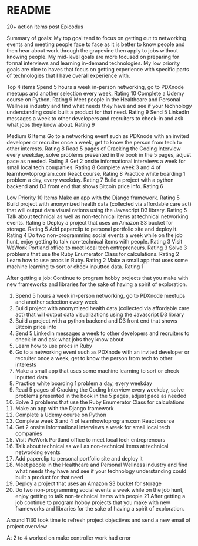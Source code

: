 # README

20+ action items post Epicodus

Summary of goals: My top goal tend to focus on getting out to networking events and meeting people face to face as it is better to know people and then hear about work through the grapevine then apply to jobs without knowing people. My mid-level goals are more focused on preparing for formal interviews and learning in-demand technologies. My low priority goals are nice to haves that focus on getting experience with specific parts of technologies that I have overall experience with.

Top 4 items
Spend 5 hours a week in-person networking, go to PDXnode meetups and another selection every week. Rating 10
Complete a Udemy course on Python. Rating 9
Meet people in the Healthcare and Personal Wellness industry and find what needs they have and see if your technology understanding could built a product for that need. Rating 9
Send 5 LinkedIn messages a week to other developers and recruiters to check-in and ask what jobs they know about. Rating 9

Medium 6 Items
Go to a networking event such as PDXnode with an invited developer or recruiter once a week, get to know the person from tech to other interests. Rating 8
Read 5 pages of Cracking the Coding Interview every weekday, solve problems presented in the book in the 5 pages, adjust pace as needed. Rating 8
Get 2 onsite informational interviews a week for small local tech companies. Rating 8
Complete week 3 and 4 of learnhowtoprogram.com React course. Rating 8
Practice white boarding 1 problem a day, every weekday. Rating 7
Build a project with a python backend and D3 front end that shows Bitcoin price info. Rating 6

Low Priority 10 Items
Make an app with the Django framework. Rating 5
Build project with anonymized health data (collected via affordable care act) that will output data visualizations using the Javascript D3 library. Rating 5
Talk about technical as well as non-technical items at technical networking events. Rating 5
Deploy a project that uses an Amazon S3 bucket for storage. Rating 5
Add paperclip to personal portfolio site and deploy it. Rating 4
Do two non-programming social events a week while on the job hunt, enjoy getting to talk non-technical items with people. Rating 3
Visit WeWork Portland office to meet local tech entrepreneurs. Rating 3
Solve 3 problems that use the Ruby Enumerator Class for calculations. Rating 2
Learn how to use procs in Ruby. Rating 2
Make a small app that uses some machine learning to sort or check inputted data. Rating 1


After getting a job: Continue to program hobby projects that you make with new frameworks and libraries for the sake of having a spirit of exploration.


1. Spend 5 hours a week in-person networking, go to PDXnode meetups and another selection every week
2. Build project with anonymized health data (collected via affordable care act) that will output data visualizations using the Javascript D3 library
3. Build a project with a python backend and D3 front end that shows Bitcoin price info
4. Send 5 LinkedIn messages a week to other developers and recruiters to check-in and ask what jobs they know about
5. Learn how to use procs in Ruby
6. Go to a networking event such as PDXnode with an invited developer or recruiter once a week, get to know the person from tech to other interests
7. Make a small app that uses some machine learning to sort or check inputted data
8. Practice white boarding 1 problem a day, every weekday
9. Read 5 pages of Cracking the Coding Interview every weekday, solve problems presented in the book in the 5 pages, adjust pace as needed
10. Solve 3 problems that use the Ruby Enumerator Class for calculations
11. Make an app with the Django framework
12. Complete a Udemy course on Python
13. Complete week 3 and 4 of learnhowtoprogram.com React course
14. Get 2 onsite informational interviews a week for small local tech companies
15. Visit WeWork Portland office to meet local tech entrepreneurs
16. Talk about technical as well as non-technical items at technical networking events
17. Add paperclip to personal portfolio site and deploy it
18. Meet people in the Healthcare and Personal Wellness industry and find what needs they have and see if your technology understanding could built a product for that need
19. Deploy a project that uses an Amazon S3 bucket for storage
20. Do two non-programming social events a week while on the job hunt, enjoy getting to talk non-technical items with people
21 After getting a job continue to program hobby projects that you make with new frameworks and libraries for the sake of having a spirit of exploration.

Around 1130 took time to refresh project objectives and send a new email of project overview

At 2 to 4 worked on make controller work had error
